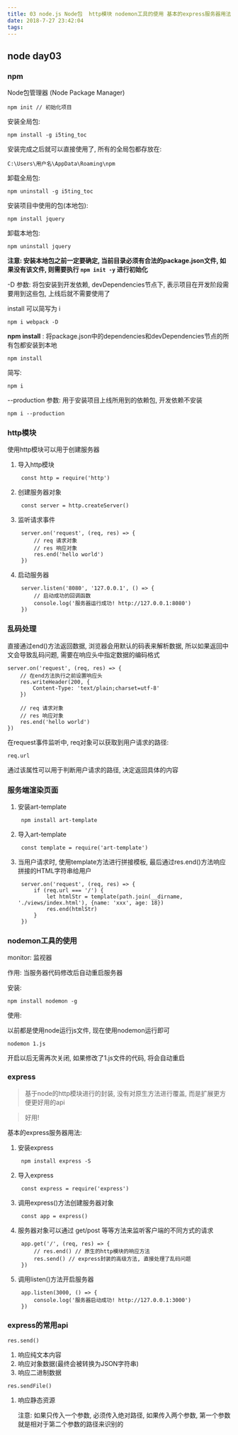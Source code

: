 ```yaml
---
title: 03 node.js Node包  http模块 nodemon工具的使用 基本的express服务器用法
date: 2018-7-27 23:42:04
tags:
---
```

## node day03 ##

### npm ###

Node包管理器 (Node Package Manager)

	npm init // 初始化项目

安装全局包:

	npm install -g i5ting_toc

安装完成之后就可以直接使用了, 所有的全局包都存放在:

	C:\Users\用户名\AppData\Roaming\npm

卸载全局包:

	npm uninstall -g i5ting_toc

安装项目中使用的包(本地包):

	npm install jquery

卸载本地包:

	npm uninstall jquery

**注意: 安装本地包之前一定要确定, 当前目录必须有合法的package.json文件, 如果没有该文件, 则需要执行 `npm init -y` 进行初始化**

-D 参数: 将包安装到开发依赖, devDependencies节点下, 表示项目在开发阶段需要用到这些包, 上线后就不需要使用了

install 可以简写为 i 

	npm i webpack -D

**npm install** : 将package.json中的dependencies和devDependencies节点的所有包都安装到本地

	npm install

简写:

	npm i

--production 参数: 用于安装项目上线所用到的依赖包, 开发依赖不安装

	npm i --production


### http模块 ###

使用http模块可以用于创建服务器

1. 导入http模块

		const http = require('http')

2. 创建服务器对象

		const server = http.createServer()

3. 监听请求事件

		server.on('request', (req, res) => {
			// req 请求对象
			// res 响应对象
			res.end('hello world')
		})

4. 启动服务器

		server.listen('8080', '127.0.0.1', () => {
			// 启动成功的回调函数
			console.log('服务器运行成功! http://127.0.0.1:8080')
		})

### 乱码处理 ###

直接通过end()方法返回数据, 浏览器会用默认的码表来解析数据, 所以如果返回中文会导致乱码问题, 需要在响应头中指定数据的编码格式

	server.on('request', (req, res) => {
		// 在end方法执行之前设置响应头
		res.writeHeader(200, {
			Content-Type: 'text/plain;charset=utf-8'
		})

		// req 请求对象
		// res 响应对象
		res.end('hello world')
	})

在request事件监听中, req对象可以获取到用户请求的路径:

	req.url

通过该属性可以用于判断用户请求的路径, 决定返回具体的内容

### 服务端渲染页面 ###

1. 安装art-template

		npm install art-template

2. 导入art-template

		const template = require('art-template')

3. 当用户请求时, 使用template方法进行拼接模板, 最后通过res.end()方法响应拼接的HTML字符串给用户

		server.on('request', (req, res) => {
			if (req.url === '/') {
				let htmlStr = template(path.join(__dirname, './views/index.html'), {name: 'xxx', age: 18})
				res.end(htmlStr)
			}
		})

### nodemon工具的使用 ###

monitor: 监视器

作用: 当服务器代码修改后自动重启服务器

安装:

	npm install nodemon -g

使用:

以前都是使用node运行js文件, 现在使用nodemon运行即可

	nodemon 1.js

开启以后无需再次关闭, 如果修改了1.js文件的代码, 将会自动重启

### express ###

> 基于node的http模块进行的封装, 没有对原生方法进行覆盖, 而是扩展更方便更好用的api

> 好用!

基本的express服务器用法:

1. 安装express

		npm install express -S

2. 导入express

		const express = require('express')

3. 调用express()方法创建服务器对象

		const app = express()

4. 服务器对象可以通过 get/post 等等方法来监听客户端的不同方式的请求

		app.get('/', (req, res) => {
			// res.end() // 原生的http模块的响应方法
			res.send() // express封装的高级方法, 直接处理了乱码问题
		})

5. 调用listen()方法开启服务器

		app.listen(3000, () => {
			console.log('服务器启动成功! http://127.0.0.1:3000')
		})

### express的常用api ###

`res.send()`

1. 响应纯文本内容
2. 响应对象数据(最终会被转换为JSON字符串)
3. 响应二进制数据


`res.sendFile()`

1. 响应静态资源

	注意: 如果只传入一个参数, 必须传入绝对路径, 如果传入两个参数, 第一个参数就是相对于第二个参数的路径来识别的